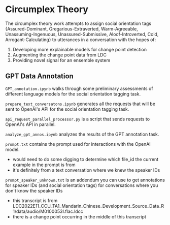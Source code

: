 # Circumplex Theory
The circumplex theory work attempts to assign social orientation tags {Assured-Dominant, Gregarious-Extraverted, Warm-Agreeable, Unassuming-Ingenuous, Unassured-Submissive, Aloof-Introverted, Cold, Arrogant-Calculating} to utterances in a conversation with the hopes of:
1. Developing more explainable models for change point detection
2. Augmenting the change point data from LDC
3. Providing novel signal for an ensemble system

## GPT Data Annotation
`GPT_annotation.ipynb` walks through some preliminary assessments of different language models for the social orientation tagging task.

`prepare_text_conversatons.ipynb` generates all the requests that will be sent to OpenAI's API for the social orientation tagging task.

`api_request_parallel_processor.py` is a script that sends requests to OpenAI's API in parallel.

`analyze_gpt_annos.ipynb` analyzes the results of the GPT annotation task.

`prompt.txt` contains the prompt used for interactions with the OpenAI model.
- would need to do some digging to determine which file_id the current example in the prompt is from
- it's definitely from a text conversation where we knew the speaker IDs

`prompt_speaker_unknown.txt` is an addendum you can use to get annotations for speaker IDs (and social orientation tags) for conversations where you don't know the speaker IDs
- this transcript is from LDC2022E11_CCU_TA1_Mandarin_Chinese_Development_Source_Data_R1/data/audio/M0100053I.flac.ldcc
- there is a change point occurring in the middle of this transcript